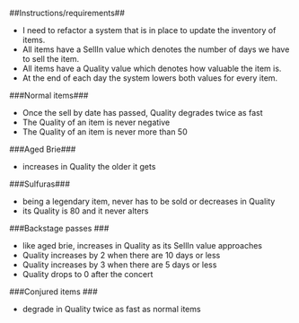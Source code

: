 
##Instructions/requirements##

* I need to refactor a system that is in place to update the inventory of items.
* All items have a SellIn value which denotes the number of days we have to sell the item.
* All items have a Quality value which denotes how valuable the item is.
* At the end of each day the system lowers both values for every item.

###Normal items###

* Once the sell by date has passed, Quality degrades twice as fast
* The Quality of an item is never negative
* The Quality of an item is never more than 50

###Aged Brie###
* increases in Quality the older it gets

###Sulfuras###
* being a legendary item, never has to be sold or decreases in Quality
* its Quality is 80 and it never alters

###Backstage passes ###
* like aged brie, increases in Quality as its SellIn value approaches
* Quality increases by 2 when there are 10 days or less
* Quality increases by 3 when there are 5 days or less
* Quality drops to 0 after the concert

###Conjured items ###
* degrade in Quality twice as fast as normal items
